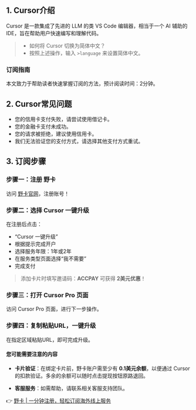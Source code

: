 ## 1. Cursor介绍

Cursor 是一款集成了先进的 LLM 的类 VS Code 编辑器，相当于一个 AI 辅助的 IDE，旨在帮助用户快速编写和理解代码。

> - 如何将 Cursor 切换为简体中文？
> - 按照上述操作，输入 `>language` 来设置简体中文。

### 订阅指南

本文致力于帮助读者快速掌握订阅的方法，预计阅读时间：2分钟。

## 2. Cursor常见问题

- 您的信用卡支付失败，请尝试使用借记卡。
- 您的金融卡支付未成功。
- 您的请求被拒绝，建议使用信用卡。
- 我们无法验证您的支付方式，请选择其他支付方式重试。

## 3. 订阅步骤

### 步骤一：注册 野卡

访问 [野卡官网](https://bit.ly/bewildcard)，注册账号！

### 步骤二：选择 Cursor 一键升级

在注册后点击：

- “Cursor 一键升级”
- 根据提示完成开户
- 选择服务年限：1年或2年
- 在服务类型页面选择“我不需要”
- 完成支付

> 添加卡片时填写邀请码：**ACCPAY** 可获得 **2美元优惠**！

### 步骤三：打开 Cursor Pro 页面

访问 Cursor Pro 页面，进行下一步操作。

### 步骤四：复制粘贴URL，一键升级

在指定区域粘贴URL，即可完成升级。

#### 您可能需要注意的内容

- **卡片验证**：在绑定卡片前，野卡账户需至少有 **0.1美元余额**，以便通过 Cursor 的扣款验证。多余的余额可以随时点击提现按钮原路退回。
  
- **客服服务**：如需帮助，请联系相关客服支持团队。

👉 [野卡 | 一分钟注册，轻松订阅海外线上服务](https://bit.ly/bewildcard)